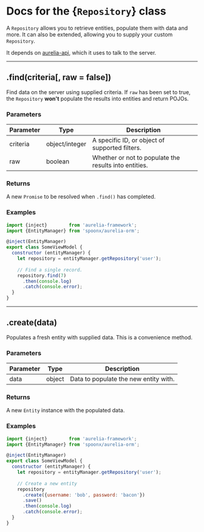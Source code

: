 Docs for the {`Repository`} class
=======

A `Repository` allows you to retrieve entities, populate them with data and more. 
It can also be extended, allowing you to supply your custom `Repository`.

It depends on [aurelia-api](https://github.com/SpoonX/aurelia-api), which it uses to talk to the server.

-----

.find(criteria[, raw = false])
------

Find data on the server using supplied criteria. If `raw` has been set to true, the `Repository` **won't** populate the results into entities and return POJOs.

### Parameters

| Parameter | Type           | Description                                           |
| --------- | -------------- | ----------------------------------------------------- |
| criteria  | object/integer | A specific ID, or object of supported filters.        |
| raw       | boolean        | Whether or not to populate the results into entities. |

### Returns
A new `Promise` to be resolved when `.find()` has completed.

### Examples

```javascript
import {inject}        from 'aurelia-framework';
import {EntityManager} from 'spoonx/aurelia-orm';

@inject(EntityManager)
export class SomeViewModel {
  constructor (entityManager) {
    let repository = entityManager.getRepository('user');
    
    // Find a single record.
    repository.find(7)
      .then(console.log)
      .catch(console.error);
  }
}
```

--------

.create(data)
------

Populates a fresh entity with supplied data. This is a convenience method.

### Parameters

| Parameter | Type   | Description                           |
| --------- | ------ | ------------------------------------- |
| data      | object | Data to populate the new entity with. |

### Returns
A new `Entity` instance with the populated data.

### Examples

```javascript
import {inject}        from 'aurelia-framework';
import {EntityManager} from 'spoonx/aurelia-orm';

@inject(EntityManager)
export class SomeViewModel {
  constructor (entityManager) {
    let repository = entityManager.getRepository('user');
    
    // Create a new entity
    repository
      .create({username: 'bob', password: 'bacon'})
      .save()
      .then(console.log)
      .catch(console.error);
  }
}
```
